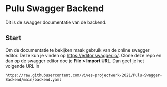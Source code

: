 # Pulu Swagger Backend

Dit is de swagger documentatie van de backend.

## Start

Om de documentatie te bekijken maak gebruik van de online swagger editor.
Deze kun je vinden op https://editor.swagger.io/. Clone deze repo en dan op de swagger editor doe je **File > Import URL**. Dan geef je het volgende URL in

```
https://raw.githubusercontent.com/vives-projectwerk-2021/Pulu-Swagger-Backend/main/backend.yaml
```
